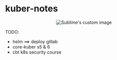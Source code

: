 # kuber-notes


<p align="center">
  <img src="https://user-images.githubusercontent.com/72389059/199483667-e13a907b-9809-4f56-9583-c31cb70eb02c.png?raw=true" alt="Sublime's custom image"/>
</p>


TODO:
  - helm ==> deploy gitlab
  - core-kuber s5 & 6
  - cbt k8s security course
